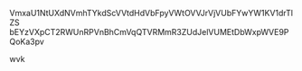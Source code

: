 VmxaU1NtUXdNVmhTYkdScVVtdHdVbFpyVWtOVVJrVjVUbFYwYW1KV1drTlZS
bEYzVXpCT2RWUnRPVnBhCmVqQTVRMmR3ZUdJelVUMEtDbWxpWVE9PQoKa3pv

wvk